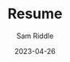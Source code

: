 ---
title: "Resume"
type: "resume"
date: 2023-04-26
keywords: [resume, engineer, devops, full-stack]
author: "Sam Riddle"
---